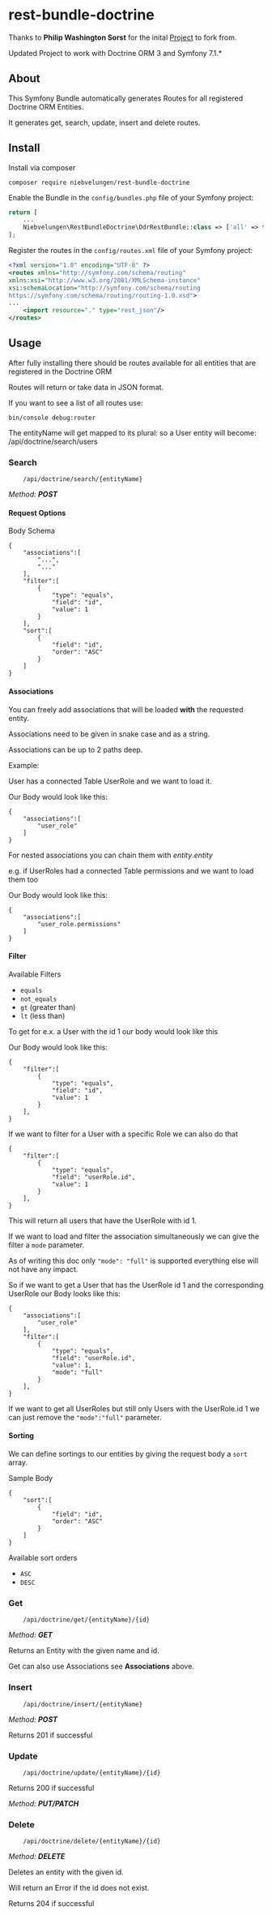 rest-bundle-doctrine
===============
Thanks to **Philip Washington Sorst** for the inital [Project](https://github.com/dontdrinkandroot/rest-bundle.php) to fork from.

Updated Project to work with Doctrine ORM 3 and Symfony 7.1.*

## About

This Symfony Bundle automatically generates Routes for all registered Doctrine ORM Entities.

It generates get, search, update, insert and delete routes.

## Install

Install via composer
```
composer require niebvelungen/rest-bundle-doctrine
```

Enable the Bundle in the `config/bundles.php` file of your Symfony project:

```php
return [
    ...
    Niebvelungen\RestBundleDoctrine\DdrRestBundle::class => ['all' => true]
];
```

Register the routes in the `config/routes.xml` file of your Symfony project:
```xml
<?xml version="1.0" encoding="UTF-8" ?>
<routes xmlns="http://symfony.com/schema/routing"
xmlns:xsi="http://www.w3.org/2001/XMLSchema-instance"
xsi:schemaLocation="http://symfony.com/schema/routing
https://symfony.com/schema/routing/routing-1.0.xsd">
...
    <import resource="." type="rest_json"/>
</routes>
```

## Usage

After fully installing there should be routes available for all entities that are registered in the Doctrine ORM

Routes will return or take data in JSON format.

If you want to see a list of all routes use:
```
bin/console debug:router
```

The entityName will get mapped to its plural: so a User entity will become:
/api/doctrine/search/users

### Search
```
    /api/doctrine/search/{entityName}
```
*Method: **POST***

#### Request Options

Body Schema
```
{
    "associations":[
        "...",
        "..."
    ],
    "filter":[
        {
            "type": "equals",
            "field": "id",
            "value": 1
        }
    ],
    "sort":[
        {
            "field": "id",
            "order": "ASC"
        }
    ]
}
```

#### Associations
You can freely add associations that will be loaded **with** the requested entity. 

Associations need to be given in snake case and as a string. 

Associations can be up to 2 paths deep.

Example:

User has a connected Table UserRole and we want to load it.

Our Body would look like this:
```
{
    "associations":[
        "user_role"
    ]
}
```

For nested associations you can chain them with _entity_._entity_

e.g. if UserRoles had a connected Table permissions and we want to load them too

Our Body would look like this:
```
{
    "associations":[
        "user_role.permissions"
    ]
}
```


#### Filter

Available Filters
* `equals`
* `not_equals`
* `gt` (greater than)
* `lt` (less than)

To get for e.x. a User with the id 1 our body would look like this

Our Body would look like this:
```
{
    "filter":[
        {
            "type": "equals",
            "field": "id",
            "value": 1
        }
    ],
}
```

If we want to filter for a User with a specific Role we can also do that

```
{
    "filter":[
        {
            "type": "equals",
            "field": "userRole.id",
            "value": 1
        }
    ],
}
```

This will return all users that have the UserRole with id 1.

If we want to load and filter the association simultaneously we can give the filter a `mode` parameter.

As of writing this doc only `"mode": "full"` is supported everything else will not have any impact.

So if we want to get a User that has the UserRole id 1 and the corresponding UserRole our Body looks like this:

```
{
    "associations":[
        "user_role"
    ],
    "filter":[
        {
            "type": "equals",
            "field": "userRole.id",
            "value": 1,
            "mode": "full"
        }
    ],
}
```

If we want to get all UserRoles but still only Users with the UserRole.id 1 we can just remove the `"mode":"full"` parameter.

#### Sorting

We can define sortings to our entities by giving the request body a `sort` array.

Sample Body
```
{
    "sort":[
        {
            "field": "id",
            "order": "ASC"
        }
    ]
}
```

Available sort orders
* `ASC`
* `DESC`


### Get
```
    /api/doctrine/get/{entityName}/{id}
```
*Method: **GET***

Returns an Entity with the given name and id.

Get can also use Associations see **Associations** above.

### Insert 
```
    /api/doctrine/insert/{entityName}
```

*Method: **POST***

Returns 201 if successful

### Update
```
    /api/doctrine/update/{entityName}/{id}
```

Returns 200 if successful

*Method: **PUT/PATCH***

### Delete
```
    /api/doctrine/delete/{entityName}/{id}
```
*Method: **DELETE***

Deletes an entity with the given id.

Will return an Error if the id does not exist.

Returns 204 if successful

